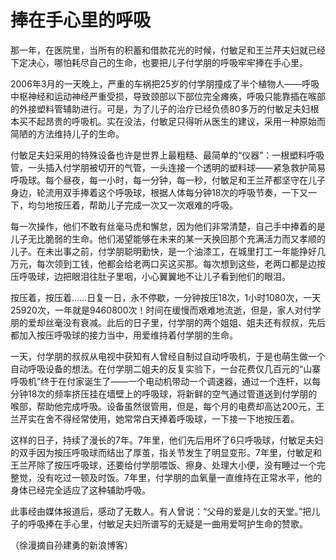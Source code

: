 # 捧在手心里的呼吸

那一年，在医院里，当所有的积蓄和借款花光的时候，付敏足和王兰芹夫妇就已经下定决心，哪怕耗尽自己的生命，也要把儿子付学朋的呼吸牢牢捧在手心里。 

2006年3月的一天晚上，严重的车祸把25岁的付学朋撞成了半个植物人——呼吸中枢神经和运动神经严重受损，导致颈部以下部位完全瘫痪，呼吸只能靠插在喉部的外接塑料管辅助进行。可是，为了儿子的治疗已经负债80多万的付敏足夫妇根本买不起昂贵的呼吸机。实在没法，付敏足只得听从医生的建议，采用一种原始而简陋的方法维持儿子的生命。 

付敏足夫妇采用的特殊设备也许是世界上最粗糙、最简单的“仪器”：一根塑料呼吸管，一头插入付学朋被切开的气管，一头连接一个透明的塑料球——紧急救护简易呼吸球。每个昼夜，每一小时，每一分钟，每一秒，付敏足和王兰芹都坚守在儿子身边，轮流用双手捧着这个呼吸球，根据人体每分钟18次的呼吸节奏，一下又一下，均匀地按压着，帮助儿子完成一次又一次艰难的呼吸。 

每一次操作，他们不敢有丝毫马虎和懈怠，因为他们非常清楚，自己手中捧着的是儿子无比脆弱的生命。他们渴望能够在未来的某一天换回那个充满活力而又孝顺的儿子。在未出事之前，付学朋聪明勤快，是一个油漆工，在城里打工一年能挣好几万元，每次领到工钱，他都会给老两口买这买那。每次想到这些，老两口都是边按压呼吸球，边把眼泪往肚子里咽，小心翼翼地不让儿子看到他们的眼泪。 

按压着，按压着……日复一日，永不停歇，一分钟按压18次，1小时1080次，一天25920次，一年就是9460800次！时间在缓慢而艰难地流逝，但是，家人对付学朋的爱却丝毫没有衰减。此后的日子里，付学朋的两个姐姐、姐夫还有叔叔，先后都加入按压呼吸球的接力当中，用爱维持着付学朋的生命。 

一天，付学朋的叔叔从电视中获知有人曾经自制过自动呼吸机，于是也萌生做一个自动呼吸设备的想法。在付学朋二姐夫的反复实验下，一台花费仅几百元的“山寨呼吸机”终于在付家诞生了——一个电动机带动一个调速器，通过一个连杆，以每分钟18次的频率挤压挂在墙壁上的呼吸球，将新鲜的空气通过管道送到付学朋的喉部，帮助他完成呼吸。设备虽然很管用，但是，每个月的电费却高达200元，王兰芹实在舍不得经常使用，她常常白天捧着呼吸球，一下接一下地按压着。 

这样的日子，持续了漫长的7年。7年里，他们先后用坏了6只呼吸球，付敏足夫妇的双手因为按压呼吸球而结出了厚茧，指关节发生了明显变形。7年里，付敏足和王兰芹除了按压呼吸球，还要给付学朋喂饭、擦身、处理大小便，没有睡过一个完整觉，没有吃过一顿及时饭。7年里，付学朋的血氧量一直维持在正常水平，他的身体已经完全适应了这种辅助呼吸。 

此事经由媒体报道后，感动了无数人。有人曾说：“父母的爱是儿女的天堂。”把儿子的呼吸捧在手心里，付敏足夫妇所谱写的无疑是一曲用爱呵护生命的赞歌。 

（徐漫摘自孙建勇的新浪博客）
